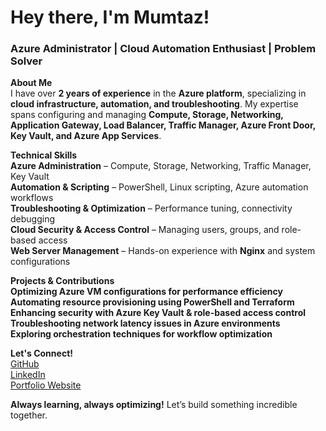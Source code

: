 #  Hey there, I'm Mumtaz!  
### **Azure Administrator | Cloud Automation Enthusiast | Problem Solver**  

 **About Me**  
I have over **2 years of experience** in the **Azure platform**, specializing in **cloud infrastructure, automation, and troubleshooting**. My expertise spans configuring and managing **Compute, Storage, Networking, Application Gateway, Load Balancer, Traffic Manager, Azure Front Door, Key Vault, and Azure App Services**.  

 **Technical Skills**  
 **Azure Administration** – Compute, Storage, Networking, Traffic Manager, Key Vault  
 **Automation & Scripting** – PowerShell, Linux scripting, Azure automation workflows  
 **Troubleshooting & Optimization** – Performance tuning, connectivity debugging  
 **Cloud Security & Access Control** – Managing users, groups, and role-based access  
 **Web Server Management** – Hands-on experience with **Nginx** and system configurations  

 **Projects & Contributions**  
 **Optimizing Azure VM configurations for performance efficiency**  
 **Automating resource provisioning using PowerShell and Terraform**  
 **Enhancing security with Azure Key Vault & role-based access control**  
 **Troubleshooting network latency issues in Azure environments**  
 **Exploring orchestration techniques for workflow optimization**  

 **Let's Connect!**  
 [GitHub](https://github.com/your-username)  
 [LinkedIn](https://www.linkedin.com/in/your-profile)  
 [Portfolio Website](https://yourportfolio.com)  

 **Always learning, always optimizing!** Let’s build something incredible together.  
